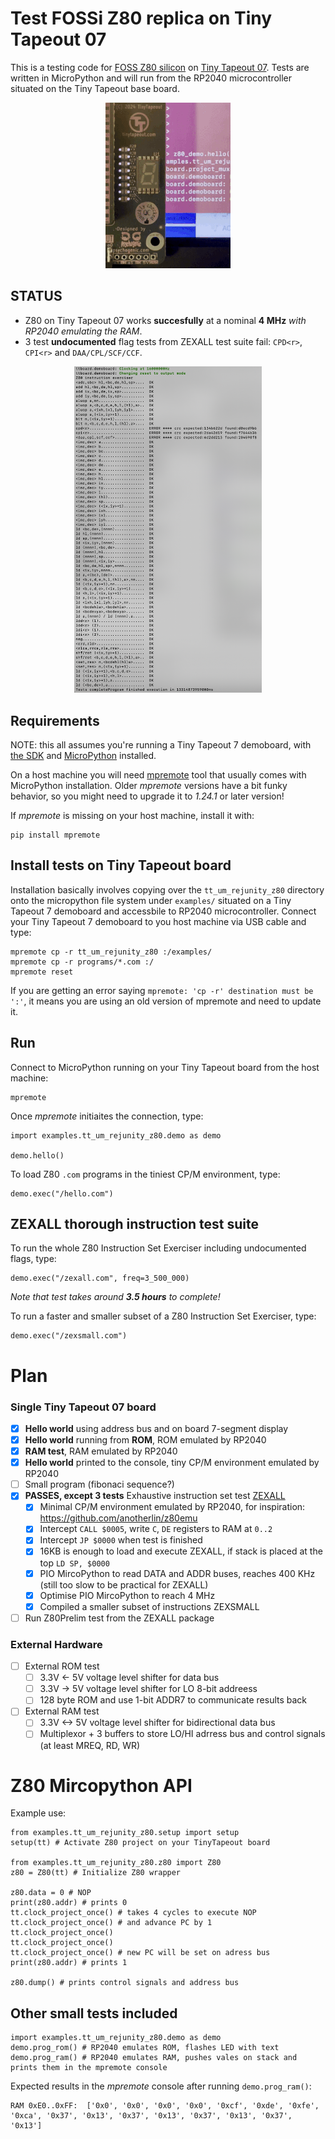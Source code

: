 # Test FOSSi Z80 replica on Tiny Tapeout 07

This is a testing code for [FOSS Z80 silicon](https://github.com/rejunity/z80-open-silicon) on [Tiny Tapeout 07](https://tinytapeout.com/runs/tt07). Tests are written in MicroPython and will run from the RP2040 microcontroller situated on the Tiny Tapeout base board.

<p align="center">
  <img width="200" src="./assets/z80-hello-world.gif"/>
</p>

## STATUS

* Z80 on Tiny Tapeout 07 works **succesfully** at a nominal **4 MHz** _with RP2040 emulating the RAM_.
* 3 test **undocumented** flag tests from ZEXALL test suite fail: `CPD<r>`, `CPI<r>` and `DAA/CPL/SCF/CCF`.
<p align="center">
  <img width="300" src="./assets/zexall-results-tt07.png"/>
</p>


## Requirements

NOTE: this all assumes you're running a Tiny Tapeout 7 demoboard, with [the SDK](https://github.com/TinyTapeout/tt-micropython-firmware/) and [MicroPython](https://www.micropython.org) installed.

On a host machine you will need [mpremote](https://docs.micropython.org/en/latest/reference/mpremote.html) tool that usually comes with MicroPython installation. Older *mpremote* versions have a bit funky behavior, so you might need to upgrade it to _1.24.1_ or later version!

If *mpremote* is missing on your host machine, install it with:
```
pip install mpremote
```

## Install tests on Tiny Tapeout board
Installation basically involves copying over the `tt_um_rejunity_z80` directory onto the micropython file system under `examples/` situated on a Tiny Tapeout 7 demoboard and accessbile to RP2040 microcontroller. Connect your Tiny Tapeout 7 demoboard to you host machine via USB cable and type:

```
mpremote cp -r tt_um_rejunity_z80 :/examples/
mpremote cp -r programs/*.com :/
mpremote reset
```

If you are getting an error saying `mpremote: 'cp -r' destination must be ':'`, it means you are using an old version of mpremote and need to update it.

## Run

Connect to MicroPython running on your Tiny Tapeout board from the host machine:
```
mpremote
```

Once *mpremote* initiaites the connection, type:
```
import examples.tt_um_rejunity_z80.demo as demo

demo.hello()
```

To load Z80 `.com` programs in the tiniest CP/M environment, type:
```
demo.exec("/hello.com")
```

## ZEXALL thorough instruction test suite

To run the whole Z80 Instruction Set Exerciser including undocumented flags, type:
```
demo.exec("/zexall.com", freq=3_500_000)
```
_Note that test takes around **3.5 hours** to complete!_

To run a faster and smaller subset of a Z80 Instruction Set Exerciser, type:
```
demo.exec("/zexsmall.com")
```

# Plan
### Single Tiny Tapeout 07 board
- [x] **Hello world** using address bus and on board 7-segment display
- [x] **Hello world** running from **ROM**, ROM emulated by RP2040
- [x] **RAM test**, RAM emulated by RP2040
- [x] **Hello world** printed to the console, tiny CP/M environment emulated by RP2040
- [ ] Small program (fibonaci sequence?)
- [x] **PASSES, except 3 tests** Exhaustive instruction set test [ZEXALL](https://github.com/agn453/ZEXALL)
  - [x] Minimal CP/M environment emulated by RP2040, for inspiration: https://github.com/anotherlin/z80emu
  - [x] Intercept `CALL $0005`, write `C`, `DE` registers to RAM at `0..2`
  - [x] Intercept `JP $0000` when test is finished
  - [x] 16KB is enough to load and execute ZEXALL, if stack is placed at the top `LD SP, $0000`
  - [x] PIO MircoPython to read DATA and ADDR buses, reaches 400 KHz (still too slow to be practical for ZEXALL)
  - [x] Optimise PIO MircoPython to reach 4 MHz
  - [x] Compiled a smaller subset of instructions ZEXSMALL
- [ ] Run Z80Prelim test from the ZEXALL package

### External Hardware
- [ ] External ROM test
  - [ ] 3.3V <- 5V voltage level shifter for data bus
  - [ ] 3.3V -> 5V voltage level shifter for LO 8-bit addreess
  - [ ] 128 byte ROM and use 1-bit ADDR7 to communicate results back
- [ ] External RAM test
  - [ ] 3.3V <-> 5V voltage level shifter for bidirectional data bus
  - [ ] Multiplexor + 3 buffers to store LO/HI adrress bus and control signals (at least MREQ, RD, WR)

# Z80 Mircopython API

Example use:
```
from examples.tt_um_rejunity_z80.setup import setup
setup(tt) # Activate Z80 project on your TinyTapeout board

from examples.tt_um_rejunity_z80.z80 import Z80
z80 = Z80(tt) # Initialize Z80 wrapper

z80.data = 0 # NOP
print(z80.addr) # prints 0
tt.clock_project_once() # takes 4 cycles to execute NOP
tt.clock_project_once() # and advance PC by 1
tt.clock_project_once()
tt.clock_project_once()
tt.clock_project_once() # new PC will be set on adress bus
print(z80.addr) # prints 1

z80.dump() # prints control signals and address bus
```

## Other small tests included
```
import examples.tt_um_rejunity_z80.demo as demo
demo.prog_rom() # RP2040 emulates ROM, flashes LED with text
demo.prog_ram() # RP2040 emulates RAM, pushes vales on stack and prints them in the mpremote console
```
Expected results in the *mpremote* console after running `demo.prog_ram()`:
```
RAM 0xE0..0xFF:  ['0x0', '0x0', '0x0', '0x0', '0xcf', '0xde', '0xfe', '0xca', '0x37', '0x13', '0x37', '0x13', '0x37', '0x13', '0x37', '0x13']
```

